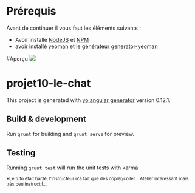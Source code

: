 <h1>Prérequis</h1>
<p>Avant de continuer il vous faut les éléments suivants : </p>

<ul>
  <li>Avoir installé <a href="http://nodejs.org/">NodeJS</a> et <a href="https://www.npmjs.com/">NPM</a></li>
  <li>avoir installé <a href="http://yeoman.io/">yeoman</a> et le <a href="https://github.com/yeoman/generator-angular#usage">générateur generator-yeoman</a></li>
</ul>


#Aperçu
<img src="http://www.ondego.be/divers/pubnub.png" />

# projet10-le-chat

This project is generated with [yo angular generator](https://github.com/yeoman/generator-angular)
version 0.12.1.

## Build & development

Run `grunt` for building and `grunt serve` for preview.

## Testing

Running `grunt test` will run the unit tests with karma.

<small>*Le tuto était baclé, l'instructeur n'a fait que des copier/coller... Atelier interessant mais très peu instructif...</small>

